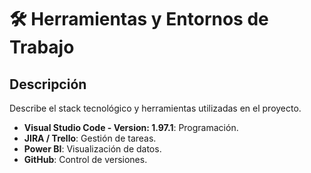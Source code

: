 # 🛠️ Herramientas y Entornos de Trabajo
## Descripción
Describe el stack tecnológico y herramientas utilizadas en el proyecto.
- **Visual Studio Code - Version: 1.97.1**: Programación.
- **JIRA / Trello**: Gestión de tareas.
- **Power BI**: Visualización de datos.
- **GitHub**: Control de versiones.